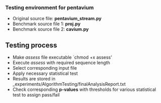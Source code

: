 ### Testing environment for pentavium
- Original source file: **pentavium_stream.py**
- Benchmark source file 1: **proj.py**
- Benchmark source file 2: **cavium.py**

## Testing process
- Make _assess_ file executable `chmod +x assess'
- Execute _assess_ with required sequence length
- Select corresponding input file
- Apply necessary statistical test
- Results are stored in _experiments/AlgorithmTesting/finalAnalysisReport.txt
- Check corresponding **p-values** with thresholds for various statistical test to assign pass/fail
